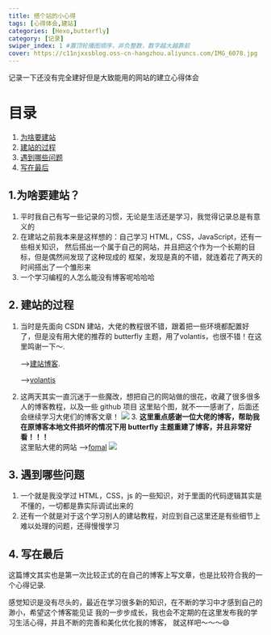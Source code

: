 ```yaml
---
title: 搭个站的小心得
tags: [心得体会,建站]
categories: [Hexo,butterfly] 
category: [记录]
swiper_index: 1 #置顶轮播图顺序，非负整数，数字越大越靠前
cover: https://c11njxxsblog.oss-cn-hangzhou.aliyuncs.com/IMG_6078.jpg
---
```


记录一下还没有完全建好但是大致能用的网站的建立心得体会

<!-- more -->

# 目录
1. [为啥要建站](#1-为啥要建站)
2. [建站的过程](#2-建站的过程)
3. [遇到哪些问题](#3-遇到哪些问题)
4. [写在最后](#4-写在最后)

## 1.为啥要建站？
1. 平时我自己有写一些记录的习惯，无论是生活还是学习，我觉得记录总是有意义的
2. 在建站之前我本来是这样想的：自己学习 HTML，CSS，JavaScript，还有一些相关知识， 
   然后搭出一个属于自己的网站，并且把这个作为一个长期的目标，但是偶然间发现了这种现成的
    框架，发现是真的不错，就连着花了两天的时间搭出了一个雏形来
3. 一个学习编程的人怎么能没有博客呢哈哈哈

## 2. 建站的过程
1. 当时是先面向 CSDN 建站，大佬的教程很不错，跟着把一些环境都配置好了，但是没有用大佬的推荐的
   butterfly 主题，用了volantis，也很不错！在这里鸣谢一下～.

    -->[建站博客](https://coder-jason.cn/2022/01/19/setup-personal-blog/).

    -->[volantis](https://volantis.js.org)
2. 这两天其实一直沉迷于一些魔改，想把自己的网站做的很花，收藏了很多很多人的博客教程，以及一些 github 项目
    这里贴个图，就不一一感谢了，后面还会继续学习大佬们的博客文章！  ![](https://c11njxxsblog.oss-cn-hangzhou.aliyuncs.com/20230614230952.png)
   3. **这里重点感谢一位大佬的博客，帮助我在原博客本地文件损坏的情况下用 butterfly 主题重建了博客，并且非常好看！！！**  
      这里贴大佬的网站 -->[fomal](https://www.fomal.cn)
      ![](https://c11njxxsblog.oss-cn-hangzhou.aliyuncs.com/20230616115401.png)
## 3. 遇到哪些问题
1. 一个就是我没学过 HTML，CSS，js 的一些知识，对于里面的代码逻辑其实是不懂的，一切都是靠实际调试出来的
2. 还有一个就是对于这个学习别人的建站教程，对应到自己这里还是有些细节上难以处理的问题，还得慢慢学习

## 4. 写在最后
这篇博文其实也是第一次比较正式的在自己的博客上写文章，也是比较符合我的一个心得记录.

感觉知识是没有尽头的，最近在学习很多新的知识，在不断的学习中才感到自己的渺小，希望这个博客能见证
我的一步步成长，我也会不定期的在这里发布我的学习生活心得，并且不断的完善和美化优化我的博客，
就这样吧～～～😄



